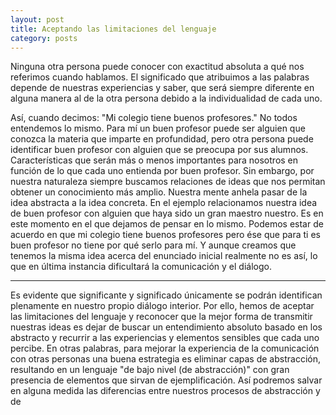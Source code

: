 ```yaml
---
layout: post
title: Aceptando las limitaciones del lenguaje
category: posts
---
```


Ninguna otra persona puede conocer con exactitud absoluta a qué nos referimos cuando hablamos. El significado que atribuimos a las palabras depende de nuestras experiencias y saber, que será siempre diferente en alguna manera al de la otra persona debido a la individualidad de cada uno.

Así, cuando decimos: "Mi colegio tiene buenos profesores." No todos entendemos lo mismo. Para mí un buen profesor puede ser alguien que conozca la materia que imparte en profundidad, pero otra persona puede identificar buen profesor con alguien que se preocupa por sus alumnos. Características que serán más o menos importantes para nosotros en función de lo que cada uno entienda por buen profesor. 
Sin embargo, por nuestra naturaleza siempre buscamos relaciones de ideas que nos permitan obtener un conocimiento más amplio. Nuestra mente anhela pasar de la idea abstracta a la idea concreta. En el ejemplo relacionamos nuestra idea de buen profesor con alguien que haya sido un gran maestro nuestro.
Es en este momento en el que dejamos de pensar en lo mismo. Podemos estar de acuerdo en que mi colegio tiene buenos profesores pero ése que para ti es buen profesor no tiene por qué serlo para mí. Y aunque creamos que tenemos la misma idea acerca del enunciado inicial realmente no es así, lo que en última instancia dificultará la comunicación y el diálogo.

---

Es evidente que significante y significado únicamente se podrán identifican plenamente en nuestro propio diálogo interior. Por ello, hemos de aceptar las limitaciones del lenguaje y reconocer que la mejor forma de transmitir nuestras ideas es dejar de buscar un entendimiento absoluto basado en los abstracto y recurrir a las experiencias y elementos sensibles que cada uno percibe. En otras palabras, para mejorar la experiencia de la comunicación con otras personas una buena estrategia es eliminar capas de abstracción, resultando en un lenguaje "de bajo nivel (de abstracción)" con gran presencia de elementos que sirvan de ejemplificación. Así podremos salvar en alguna medida las diferencias entre nuestros procesos de abstracción y de 
